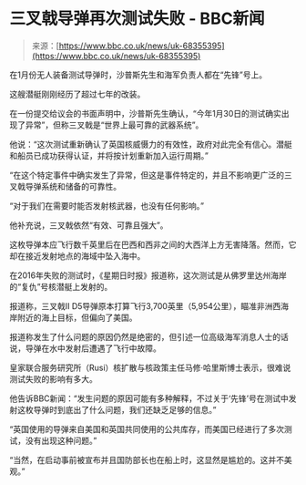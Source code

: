 <!--yml

类别：未分类

日期：2024-05-27 15:03:57

-->

# 三叉戟导弹再次测试失败 - BBC新闻

> 来源：[https://www.bbc.co.uk/news/uk-68355395](https://www.bbc.co.uk/news/uk-68355395)

在1月份无人装备测试导弹时，沙普斯先生和海军负责人都在“先锋”号上。

这艘潜艇刚刚经历了超过七年的改装。

在一份提交给议会的书面声明中，沙普斯先生确认，“今年1月30日的测试确实出现了异常”，但称三叉戟是“世界上最可靠的武器系统”。

他说：“这次测试重新确认了英国核威慑力的有效性，政府对此完全有信心。潜艇和船员已成功获得认证，并将按计划重新加入运行周期。”

“在这个特定事件中确实发生了异常，但这是事件特定的，并且不影响更广泛的三叉戟导弹系统和储备的可靠性。

“对于我们在需要时能否发射核武器，也没有任何影响。”

他补充说，三叉戟依然“有效、可靠且强大”。

这枚导弹本应飞行数千英里后在巴西和西非之间的大西洋上方无害降落。然而，它却在接近发射地点的海域中坠入海中。

在2016年失败的测试时，《星期日时报》报道称，这次测试是从佛罗里达州海岸的“复仇”号核潜艇上发射的。

报道称，三叉戟II D5导弹原本打算飞行3,700英里（5,954公里），瞄准非洲西海岸附近的海上目标，但偏向了美国。

报道称发生了什么问题的原因仍然是绝密的，但引述一位高级海军消息人士的话说，导弹在水中发射后遭遇了飞行中故障。

皇家联合服务研究所（Rusi）核扩散与核政策主任马修·哈里斯博士表示，很难说测试失败的影响有多大。

他告诉BBC新闻：“发生问题的原因可能有多种解释，不过关于‘先锋’号在测试中发射这枚导弹时到底出了什么问题，我们还缺乏足够的信息。”

“英国使用的导弹来自美国和英国共同使用的公共库存，而美国已经进行了多次测试，没有出现这种问题。”

“当然，在启动事前被宣布并且国防部长也在船上时，这显然是尴尬的。这并不美观。”
